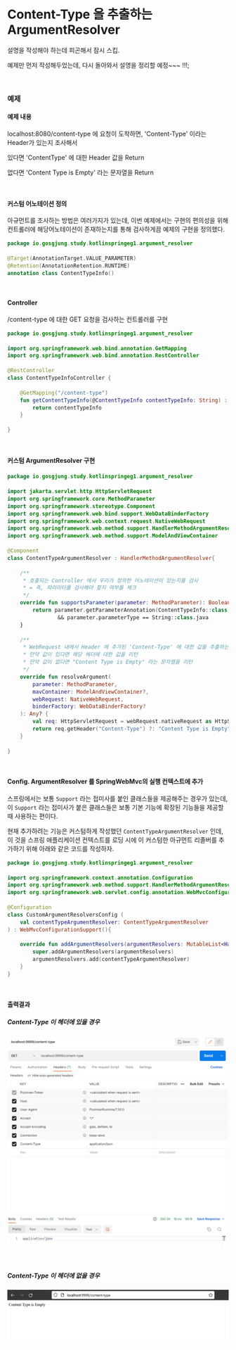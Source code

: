 # Content-Type 을 추출하는 ArgumentResolver 

설명을 작성해야 하는데 피곤해서 잠시 스킵.

예제만 먼저 작성해두었는데, 다시 돌아와서 설명을 정리할 예정\~\~\~ !!!;

<br>



### 예제

#### 예제 내용

localhost:8080/content-type 에 요청이 도착하면, 'Content-Type' 이라는 Header가 있는지 조사해서

있다면 'ContentType' 에 대한 Header 값을 Return

없다면 'Content Type is Empty' 라는 문자열을 Return

<br>



#### 커스텀 어노테이션 정의

아규먼트를 조사하는 방법은 여러가지가 있는데, 이번 예제에서는 구현의 편의성을 위해 컨트롤러에 해당어노테이션이 존재하는지를 통해 검사하게끔 예제의 구현을 정의했다.

```kotlin
package io.gosgjung.study.kotlinspringeg1.argument_resolver

@Target(AnnotationTarget.VALUE_PARAMETER)
@Retention(AnnotationRetention.RUNTIME)
annotation class ContentTypeInfo()
```

<br>



#### Controller

/content-type 에 대한 GET 요청을 검사하는 컨트롤러를 구현

```kotlin
package io.gosgjung.study.kotlinspringeg1.argument_resolver

import org.springframework.web.bind.annotation.GetMapping
import org.springframework.web.bind.annotation.RestController

@RestController
class ContentTypeInfoController {

    @GetMapping("/content-type")
    fun getContentTypeInfo(@ContentTypeInfo contentTypeInfo: String) : String{
        return contentTypeInfo
    }

}
```

<br>



#### 커스텀 ArgumentResolver 구현

```kotlin
package io.gosgjung.study.kotlinspringeg1.argument_resolver

import jakarta.servlet.http.HttpServletRequest
import org.springframework.core.MethodParameter
import org.springframework.stereotype.Component
import org.springframework.web.bind.support.WebDataBinderFactory
import org.springframework.web.context.request.NativeWebRequest
import org.springframework.web.method.support.HandlerMethodArgumentResolver
import org.springframework.web.method.support.ModelAndViewContainer

@Component
class ContentTypeArgumentResolver : HandlerMethodArgumentResolver{

    /**
     * 호출되는 Controller 에서 우리가 정의한 어노테이션이 있는지를 검사
     * = 즉, 파라미터를 검사해야 할지 여부를 체크
     */
    override fun supportsParameter(parameter: MethodParameter): Boolean {
        return parameter.getParameterAnnotation(ContentTypeInfo::class.java) != null
                && parameter.parameterType == String::class.java
    }

    /**
     * WebRequest 내에서 Header 에 추가된 'Content-Type' 에 대한 값을 추출하는데 
     * 만약 값이 있다면 해당 헤더에 대한 값을 리턴
     * 만약 값이 없다면 "Content Type is Empty" 라는 문자열을 리턴
     */
    override fun resolveArgument(
        parameter: MethodParameter,
        mavContainer: ModelAndViewContainer?,
        webRequest: NativeWebRequest,
        binderFactory: WebDataBinderFactory?
    ): Any? {
        val req: HttpServletRequest = webRequest.nativeRequest as HttpServletRequest
        return req.getHeader("Content-Type") ?: "Content Type is Empty"
    }

}
```

<br>



#### Config. ArgumentResolver 를 SpringWebMvc의 실행 컨텍스트에 추가

스프링에서는 보통 `Support` 라는 접미사를 붙인 클래스들을 제공해주는 경우가 있는데, 이 `Support` 라는 접미사가 붙은 클래스들은 보통 기본 기능에 확장된 기능들을 제공할 때 사용하는 편이다.

현재 추가하려는 기능은 커스텀하게 작성했던 `ContentTypeArgumentResolver` 인데, 이 것을 스프링 애플리케이션 컨텍스트를 로딩 시에 이 커스텀한 아규먼트 리졸버를 추가하기 위해 아래와 같은 코드를 작성하자.

```kotlin
package io.gosgjung.study.kotlinspringeg1.argument_resolver

import org.springframework.context.annotation.Configuration
import org.springframework.web.method.support.HandlerMethodArgumentResolver
import org.springframework.web.servlet.config.annotation.WebMvcConfigurationSupport

@Configuration
class CustomArgumentResolversConfig (
    val contentTypeArgumentResolver: ContentTypeArgumentResolver
) : WebMvcConfigurationSupport(){

    override fun addArgumentResolvers(argumentResolvers: MutableList<HandlerMethodArgumentResolver>) {
        super.addArgumentResolvers(argumentResolvers)
        argumentResolvers.add(contentTypeArgumentResolver)
    }
}
```

<br>



#### 출력결과

##### Content-Type 이 헤더에 있을 경우

![1](./img/EG-ARGUMENT-RESOLVER/1.png)

<br>



##### Content-Type 이 헤더에 없을 경우
![1](./img/EG-ARGUMENT-RESOLVER/2.png)





